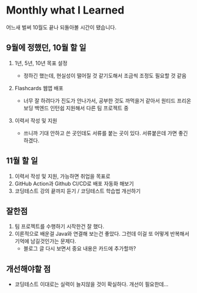 # Monthly what I Learned

어느새 벌써 10월도 끝나 되돌아볼 시간이 됐습니다.

## 9월에 정했던, 10월 할 일

1. 1년, 5년, 10년 목표 설정
  
   - 정하긴 했는데, 현실성이 떨어질 것 같기도해서 조금씩 조정도 필요할 것 같음

2. Flashcards 웹앱 배포

   - 너무 잘 하려다가 진도가 안나가서, 공부한 것도 까먹을거 같아서 원티드 프리온보딩 백엔드 인턴쉽 지원해서 다른 팀 프로젝트 중

3. 이력서 작성 및 지원

   - 쓰니까 기대 안하고 쓴 곳인데도 서류를 붙는 곳이 있다. 서류붙은데 가면 좋긴 하겠다.

## 11월 할 일

1. 이력서 작성 및 지원, 가능하면 취업을 목표로
2. GitHub Action과 Github CI/CD로 배포 자동화 해보기
3. 코딩테스트 강의 끝까지 듣기 / 코딩테스트 학습법 개선하기

## 잘한점

1. 팀 프로젝트를 수행하기 시작한건 잘 했다.
2. 이론적으로 배운걸 Java와 연결해 보는건 좋았다. 그런데 이걸 또 어떻게 반복해서 기억에 남길것인가는 문제다.
   - 블로그 글 다시 보면서 중요 내용은 카드에 추가할까?

## 개선해야할 점

- 코딩테스트 이대로는 실력이 늘지않을 것이 확실하다. 개선이 필요한데...
